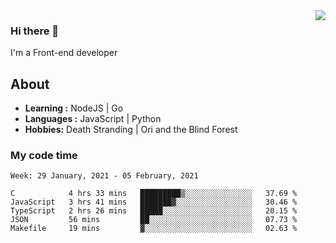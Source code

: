 <img align='right' src="https://github-readme-stats.vercel.app/api?username=strugglebak&show_icons=true">

### Hi there 👋

I'm a Front-end developer

## About

-  **Learning :** NodeJS | Go
-  **Languages :** JavaScript | Python
-  **Hobbies:** Death Stranding | Ori and the Blind Forest

### My code time

<!--START_SECTION:waka-->
```text
Week: 29 January, 2021 - 05 February, 2021

C            4 hrs 33 mins   █████████▒░░░░░░░░░░░░░░░   37.69 % 
JavaScript   3 hrs 41 mins   ███████▓░░░░░░░░░░░░░░░░░   30.46 % 
TypeScript   2 hrs 26 mins   █████░░░░░░░░░░░░░░░░░░░░   20.15 % 
JSON         56 mins         ██░░░░░░░░░░░░░░░░░░░░░░░   07.73 % 
Makefile     19 mins         ▓░░░░░░░░░░░░░░░░░░░░░░░░   02.63 % 
```
<!--END_SECTION:waka-->
